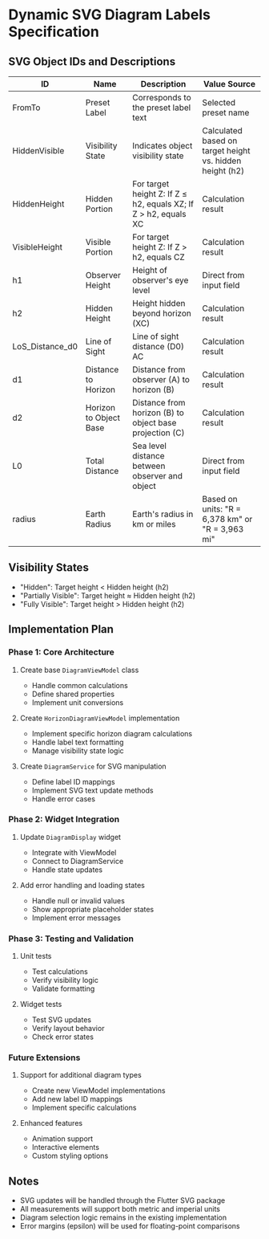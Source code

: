 # Dynamic SVG Diagram Labels Specification

## SVG Object IDs and Descriptions

| ID | Name | Description | Value Source |
|----|------|-------------|--------------|
| FromTo | Preset Label | Corresponds to the preset label text | Selected preset name |
| HiddenVisible | Visibility State | Indicates object visibility state | Calculated based on target height vs. hidden height (h2) |
| HiddenHeight | Hidden Portion | For target height Z: If Z ≤ h2, equals XZ; If Z > h2, equals XC | Calculation result |
| VisibleHeight | Visible Portion | For target height Z: If Z > h2, equals CZ | Calculation result |
| h1 | Observer Height | Height of observer's eye level | Direct from input field |
| h2 | Hidden Height | Height hidden beyond horizon (XC) | Calculation result |
| LoS_Distance_d0 | Line of Sight | Line of sight distance (D0) AC | Calculation result |
| d1 | Distance to Horizon | Distance from observer (A) to horizon (B) | Calculation result |
| d2 | Horizon to Object Base | Distance from horizon (B) to object base projection (C) | Calculation result |
| L0 | Total Distance | Sea level distance between observer and object | Direct from input field |
| radius | Earth Radius | Earth's radius in km or miles | Based on units: "R = 6,378 km" or "R = 3,963 mi" |

## Visibility States
- "Hidden": Target height < Hidden height (h2)
- "Partially Visible": Target height ≈ Hidden height (h2)
- "Fully Visible": Target height > Hidden height (h2)

## Implementation Plan

### Phase 1: Core Architecture
1. Create base `DiagramViewModel` class
   - Handle common calculations
   - Define shared properties
   - Implement unit conversions

2. Create `HorizonDiagramViewModel` implementation
   - Implement specific horizon diagram calculations
   - Handle label text formatting
   - Manage visibility state logic

3. Create `DiagramService` for SVG manipulation
   - Define label ID mappings
   - Implement SVG text update methods
   - Handle error cases

### Phase 2: Widget Integration
1. Update `DiagramDisplay` widget
   - Integrate with ViewModel
   - Connect to DiagramService
   - Handle state updates

2. Add error handling and loading states
   - Handle null or invalid values
   - Show appropriate placeholder states
   - Implement error messages

### Phase 3: Testing and Validation
1. Unit tests
   - Test calculations
   - Verify visibility logic
   - Validate formatting

2. Widget tests
   - Test SVG updates
   - Verify layout behavior
   - Check error states

### Future Extensions
1. Support for additional diagram types
   - Create new ViewModel implementations
   - Add new label ID mappings
   - Implement specific calculations

2. Enhanced features
   - Animation support
   - Interactive elements
   - Custom styling options

## Notes
- SVG updates will be handled through the Flutter SVG package
- All measurements will support both metric and imperial units
- Diagram selection logic remains in the existing implementation
- Error margins (epsilon) will be used for floating-point comparisons
